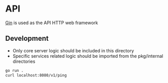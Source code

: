 # API

[Gin](https://github.com/gin-gonic/gin) is used as the API HTTP web framework

## Development

- Only core server logic should be included in this directory
- Specific services related logic should be imported from the pkg/internal directories

```sh
go run .
curl localhost:8080/v1/ping
```
